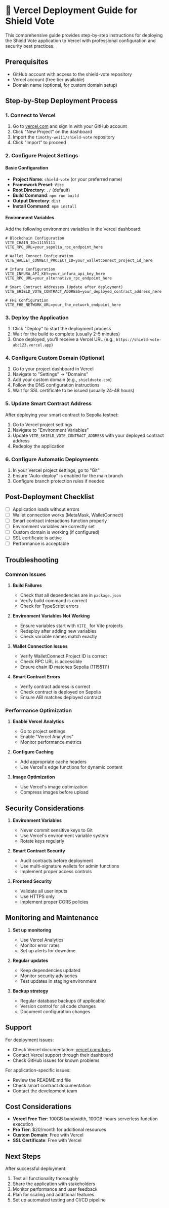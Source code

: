# 🚀 Vercel Deployment Guide for Shield Vote

This comprehensive guide provides step-by-step instructions for deploying the Shield Vote application to Vercel with professional configuration and security best practices.

## Prerequisites

- GitHub account with access to the shield-vote repository
- Vercel account (free tier available)
- Domain name (optional, for custom domain setup)

## Step-by-Step Deployment Process

### 1. Connect to Vercel

1. Go to [vercel.com](https://vercel.com) and sign in with your GitHub account
2. Click "New Project" on the dashboard
3. Import the `timothy-wei11/shield-vote` repository
4. Click "Import" to proceed

### 2. Configure Project Settings

#### Basic Configuration
- **Project Name**: `shield-vote` (or your preferred name)
- **Framework Preset**: `Vite`
- **Root Directory**: `./` (default)
- **Build Command**: `npm run build`
- **Output Directory**: `dist`
- **Install Command**: `npm install`

#### Environment Variables
Add the following environment variables in the Vercel dashboard:

```env
# Blockchain Configuration
VITE_CHAIN_ID=11155111
VITE_RPC_URL=your_sepolia_rpc_endpoint_here

# Wallet Connect Configuration
VITE_WALLET_CONNECT_PROJECT_ID=your_walletconnect_project_id_here

# Infura Configuration
VITE_INFURA_API_KEY=your_infura_api_key_here
VITE_RPC_URL=your_alternative_rpc_endpoint_here

# Smart Contract Addresses (Update after deployment)
VITE_SHIELD_VOTE_CONTRACT_ADDRESS=your_deployed_contract_address_here

# FHE Configuration
VITE_FHE_NETWORK_URL=your_fhe_network_endpoint_here
```

### 3. Deploy the Application

1. Click "Deploy" to start the deployment process
2. Wait for the build to complete (usually 2-5 minutes)
3. Once deployed, you'll receive a Vercel URL (e.g., `https://shield-vote-abc123.vercel.app`)

### 4. Configure Custom Domain (Optional)

1. Go to your project dashboard in Vercel
2. Navigate to "Settings" → "Domains"
3. Add your custom domain (e.g., `shieldvote.com`)
4. Follow the DNS configuration instructions
5. Wait for SSL certificate to be issued (usually 24-48 hours)

### 5. Update Smart Contract Address

After deploying your smart contract to Sepolia testnet:

1. Go to Vercel project settings
2. Navigate to "Environment Variables"
3. Update `VITE_SHIELD_VOTE_CONTRACT_ADDRESS` with your deployed contract address
4. Redeploy the application

### 6. Configure Automatic Deployments

1. In your Vercel project settings, go to "Git"
2. Ensure "Auto-deploy" is enabled for the main branch
3. Configure branch protection rules if needed

## Post-Deployment Checklist

- [ ] Application loads without errors
- [ ] Wallet connection works (MetaMask, WalletConnect)
- [ ] Smart contract interactions function properly
- [ ] Environment variables are correctly set
- [ ] Custom domain is working (if configured)
- [ ] SSL certificate is active
- [ ] Performance is acceptable

## Troubleshooting

### Common Issues

1. **Build Failures**
   - Check that all dependencies are in `package.json`
   - Verify build command is correct
   - Check for TypeScript errors

2. **Environment Variables Not Working**
   - Ensure variables start with `VITE_` for Vite projects
   - Redeploy after adding new variables
   - Check variable names match exactly

3. **Wallet Connection Issues**
   - Verify WalletConnect Project ID is correct
   - Check RPC URL is accessible
   - Ensure chain ID matches Sepolia (11155111)

4. **Smart Contract Errors**
   - Verify contract address is correct
   - Check contract is deployed on Sepolia
   - Ensure ABI matches deployed contract

### Performance Optimization

1. **Enable Vercel Analytics**
   - Go to project settings
   - Enable "Vercel Analytics"
   - Monitor performance metrics

2. **Configure Caching**
   - Add appropriate cache headers
   - Use Vercel's edge functions for dynamic content

3. **Image Optimization**
   - Use Vercel's image optimization
   - Compress images before upload

## Security Considerations

1. **Environment Variables**
   - Never commit sensitive keys to Git
   - Use Vercel's environment variable system
   - Rotate keys regularly

2. **Smart Contract Security**
   - Audit contracts before deployment
   - Use multi-signature wallets for admin functions
   - Implement proper access controls

3. **Frontend Security**
   - Validate all user inputs
   - Use HTTPS only
   - Implement proper CORS policies

## Monitoring and Maintenance

1. **Set up monitoring**
   - Use Vercel Analytics
   - Monitor error rates
   - Set up alerts for downtime

2. **Regular updates**
   - Keep dependencies updated
   - Monitor security advisories
   - Test updates in staging environment

3. **Backup strategy**
   - Regular database backups (if applicable)
   - Version control for all code changes
   - Document configuration changes

## Support

For deployment issues:
- Check Vercel documentation: [vercel.com/docs](https://vercel.com/docs)
- Contact Vercel support through their dashboard
- Check GitHub issues for known problems

For application-specific issues:
- Review the README.md file
- Check smart contract documentation
- Contact the development team

## Cost Considerations

- **Vercel Free Tier**: 100GB bandwidth, 100GB-hours serverless function execution
- **Pro Tier**: $20/month for additional resources
- **Custom Domain**: Free with Vercel
- **SSL Certificate**: Free with Vercel

## Next Steps

After successful deployment:
1. Test all functionality thoroughly
2. Share the application with stakeholders
3. Monitor performance and user feedback
4. Plan for scaling and additional features
5. Set up automated testing and CI/CD pipeline

